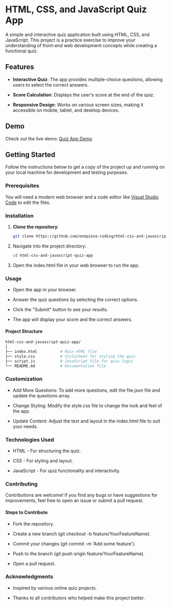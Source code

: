 # HTML, CSS, and JavaScript Quiz App

A simple and interactive quiz application built using HTML, CSS, and JavaScript. This project is a practice exercise to improve your understanding of front-end web development concepts while creating a functional quiz.

## Features

- **Interactive Quiz**: The app provides multiple-choice questions, allowing users to select the correct answers.
  
- **Score Calculation**: Displays the user's score at the end of the quiz.
  
- **Responsive Design**: Works on various screen sizes, making it accessible on mobile, tablet, and desktop devices.

## Demo

Check out the live demo: [Quiz App Demo](https://html-css-and-javascript-quiz-app.vercel.app/)

## Getting Started

Follow the instructions below to get a copy of the project up and running on your local machine for development and testing purposes.

### Prerequisites

You will need a modern web browser and a code editor like [Visual Studio Code](https://code.visualstudio.com/) to edit the files.

### Installation

1. **Clone the repository**:
   
   ```bash
   git clone https://github.com/onepiece-coding/html-css-and-javascript-quiz-app.git

3. Navigate into the project directory:

   ```bash
   cd html-css-and-javascript-quiz-app
   ```

3. Open the index.html file in your web browser to run the app.

### Usage

- Open the app in your browser.
  
- Answer the quiz questions by selecting the correct options.
  
- Click the "Submit" button to see your results.
  
- The app will display your score and the correct answers.

#### Project Structure
  
  ```bash
  html-css-and-javascript-quiz-app/
  │
  ├── index.html          # Main HTML file
  ├── style.css           # Stylesheet for styling the quiz
  ├── script.js           # JavaScript file for quiz logic
  └── README.md           # Documentation file
  ```

### Customization

- Add More Questions: To add more questions, edit the file.json file and update the questions array.

- Change Styling: Modify the style.css file to change the look and feel of the app.

- Update Content: Adjust the text and layout in the index.html file to suit your needs.

### Technologies Used

- HTML - For structuring the quiz.
  
- CSS - For styling and layout.
  
- JavaScript - For quiz functionality and interactivity.

### Contributing

Contributions are welcome! If you find any bugs or have suggestions for improvements, feel free to open an issue or submit a pull request.

#### Steps to Contribute

- Fork the repository.

- Create a new branch (git checkout -b feature/YourFeatureName).

- Commit your changes (git commit -m 'Add some feature').

- Push to the branch (git push origin feature/YourFeatureName).

- Open a pull request.

### Acknowledgments

- Inspired by various online quiz projects.
  
- Thanks to all contributors who helped make this project better.
